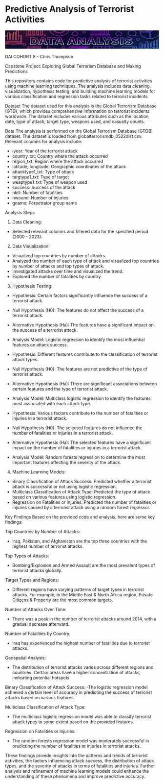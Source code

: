 # Predictive Analysis of Terrorist Activities

<p align="center">
  <img src="IMG/Screenshot 2024-04-26 150044.png" width = 900 height = 60>
</p>

DAI COHORT 8 - Chris Thompson

Capstone Project: Exploring Global Terrorism Database and Making Predictions

This repository contains code for predictive analysis of terrorist activities using machine learning techniques. The analysis includes data cleaning, visualization, hypothesis testing, and building machine learning models for various classification and regression tasks related to terrorist incidents.

Dataset
The dataset used for this analysis is the Global Terrorism Database (GTD), which provides comprehensive information on terrorist incidents worldwide. The dataset includes various attributes such as the location, date, type of attack, target type, weapons used, and casualty counts.

Data
The analysis is performed on the Global Terrorism Database (GTDB) dataset.
The dataset is loaded from globalterrorismdb_0522dist.csv.
Relevant columns for analysis include:
 - iyear: Year of the terrorist attack
 - country_txt: Country where the attack occurred
 - region_txt: Region where the attack occurred
 - latitude, longitude: Geographic coordinates of the attack
 - attacktype1_txt: Type of attack
 - targtype1_txt: Type of target
 - weaptype1_txt: Type of weapon used
 - success: Success of the attack
 - nkill: Number of fatalities
 - nwound: Number of injuries
 - gname: Perpetrator group name

Analysis Steps
1. Data Cleaning:
 - Selected relevant columns and filtered data for the specified period (2000 - 2023).

2. Data Visualization:
 - Visualized top countries by number of attacks.
 - Analyzed the number of each type of attack and visualized top countries by number of attacks and top types of attack.
 - Investigated attacks over time and visualized the trend.
 - Explored the number of fatalities by country.

3. Hypothesis Testing:
 
 - Hypothesis: Certain factors significantly influence the success of a terrorist attack.
  - Null Hypothesis (H0): The features do not affect the success of a terrorist attack.
  - Alternative Hypothesis (Ha): The features have a significant impact on the success of a terrorist attack.
 - Analysis Model: Logistic regression to identify the most influential features on attack success.
 
 - Hypothesis: Different features contribute to the classification of terrorist attack types.
  - Null Hypothesis (H0): The features are not predictive of the type of terrorist attack.
  - Alternative Hypothesis (Ha): There are significant associations between certain features and the type of terrorist attack.
 - Analysis Model: Multiclass logistic regression to identify the features most associated with each attack type.
 
 - Hypothesis: Various factors contribute to the number of fatalities or injuries in a terrorist attack.
  - Null Hypothesis (H0): The selected features do not influence the number of fatalities or injuries in a terrorist attack.
  - Alternative Hypothesis (Ha): The selected features have a significant impact on the number of fatalities or injuries in a terrorist attack.
 - Analysis Model: Random forests regression to determine the most important features affecting the severity of the attack.

4. Machine Learning Models:
 - Binary Classification of Attack Success: Predicted whether a terrorist attack is successful or not using logistic regression.
 - Multiclass Classification of Attack Type: Predicted the type of attack based on various features using logistic regression.
 - Regression on Fatalities or Injuries: Predicted the number of fatalities or injuries caused by a terrorist attack using a random forest regressor.

Key Findings
Based on the provided code and analysis, here are some key findings:

Top Countries by Number of Attacks:
 - Iraq, Pakistan, and Afghanistan are the top three countries with the highest number of terrorist attacks.

Top Types of Attacks:
 - Bombing/Explosion and Armed Assault are the most prevalent types of terrorist attacks globally.

Target Types and Regions:
 - Different regions have varying patterns of target types in terrorist attacks.
   For example, in the Middle East & North Africa region, Private Citizens & Property are the most common targets.

Number of Attacks Over Time:
 - There was a peak in the number of terrorist attacks around 2014, with a gradual decrease afterward.

Number of Fatalities by Country:
 - Iraq has experienced the highest number of fatalities due to terrorist attacks.

Geospatial Analysis:
 - The distribution of terrorist attacks varies across different regions and countries.
   Certain areas have a higher concentration of attacks, indicating potential hotspots.

Binary Classification of Attack Success:
 -The logistic regression model achieved a certain level of accuracy in predicting the success of terrorist attacks based on various features.

Multiclass Classification of Attack Type:
 - The multiclass logistic regression model was able to classify terrorist attack types to some extent based on the provided features.

Regression on Fatalities or Injuries:
 - The random forests regression model was moderately successful in predicting the number of fatalities or injuries in terrorist attacks.

These findings provide insights into the patterns and trends of terrorist activities, the factors influencing attack success, the distribution of attack types, and the severity of attacks in terms of fatalities and injuries. Further analysis and refinement of machine learning models could enhance the understanding of these phenomena and improve predictive accuracy.

